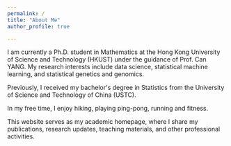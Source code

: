```yaml
---
permalink: /
title: "About Me"
author_profile: true

---
```


I am currently a Ph.D. student in Mathematics at the Hong Kong University of Science and Technology (HKUST) under the guidance of Prof. Can YANG. My research interests include data science, statistical machine learning, and statistical genetics and genomics.

Previously, I received my bachelor's degree in Statistics from the University of Science and Technology of China (USTC). 

In my free time, I enjoy hiking, playing ping-pong, running and fitness.

This website serves as my academic homepage, where I share my publications, research updates, teaching materials, and other professional activities.
